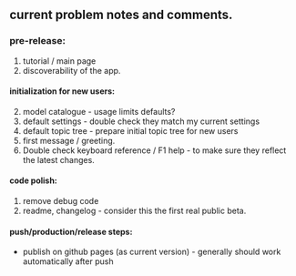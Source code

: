 ## current problem notes and comments.

### pre-release:

1. tutorial / main page
2. discoverability of the app.

#### initialization for new users:
2. model catalogue - usage limits defaults?
3. default settings - double check they match my current settings
4. default topic tree - prepare initial topic tree for new users
5. first message / greeting.
6. Double check keyboard reference / F1 help - to make sure they reflect the latest changes.

#### code polish:
1. remove debug code
2. readme, changelog - consider this the first real public beta.

#### push/production/release steps:
- publish on github pages (as current version) - generally should work automatically after push
